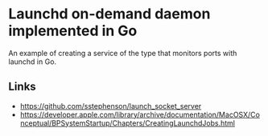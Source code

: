Launchd on-demand daemon implemented in Go
======================================================================

An example of creating a service of the type that monitors ports with launchd in Go.


Links
----------------------------------------------------------------------

- https://github.com/sstephenson/launch_socket_server
- https://developer.apple.com/library/archive/documentation/MacOSX/Conceptual/BPSystemStartup/Chapters/CreatingLaunchdJobs.html
